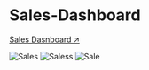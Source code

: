 # Sales-Dashboard

[Sales Dasnboard ↗️](https://app.powerbi.com/view?r=eyJrIjoiZjM4ODY0NDEtMDM5MS00OThhLWJkNmEtYTdkNDk5YWZmMDgxIiwidCI6IjU4OTcxMDI0LTdhMzctNDI3Ni1hOWFjLTI1MzFhMWRlY2RjNyJ9)

![Sales](https://github.com/user-attachments/assets/1f2b6ad3-f44a-4370-b1b7-dde5ddf7e305)
![Saless](https://github.com/user-attachments/assets/e1fc4825-7435-4e34-a14d-b5d48b7cd7d5)
![Sale](https://github.com/user-attachments/assets/7b96757c-ca1b-4c73-b516-34d147b5de27)


